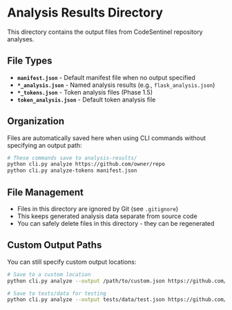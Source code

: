 # Analysis Results Directory

This directory contains the output files from CodeSentinel repository analyses.

## File Types

- **`manifest.json`** - Default manifest file when no output specified
- **`*_analysis.json`** - Named analysis results (e.g., `flask_analysis.json`)
- **`*_tokens.json`** - Token analysis files (Phase 1.5)
- **`token_analysis.json`** - Default token analysis file

## Organization

Files are automatically saved here when using CLI commands without specifying an output path:

```bash
# These commands save to analysis-results/
python cli.py analyze https://github.com/owner/repo
python cli.py analyze-tokens manifest.json
```

## File Management

- Files in this directory are ignored by Git (see `.gitignore`)
- This keeps generated analysis data separate from source code
- You can safely delete files in this directory - they can be regenerated

## Custom Output Paths

You can still specify custom output locations:

```bash
# Save to a custom location
python cli.py analyze --output /path/to/custom.json https://github.com/owner/repo

# Save to tests/data for testing
python cli.py analyze --output tests/data/test.json https://github.com/owner/repo
```
